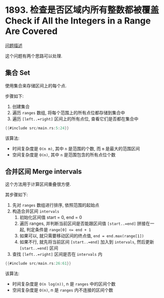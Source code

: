 # 1893. 检查是否区域内所有整数都被覆盖 Check if All the Integers in a Range Are Covered

[问题描述](https://leetcode.com/problems/check-if-all-the-integers-in-a-range-are-covered)

这个问题有两个思路可以处理.

## 集合 Set

使用集合来存储区间上的每个点.

步骤如下:

1. 创建集合
2. 遍历 `ranges` 数组, 将每个范围上的所有点位都存储到集合中
3. 遍历 `[left..=right]` 区间上的所有点位, 查看它们是否都在集合中

```rust
{{#include src/main.rs:5:24}}
```

该算法:

- 时间复杂度是 `O(n m)`, 其中 `n` 是范围的个数, 而 `m` 是最大的范围区间
- 空间复杂度是 `O(n)`, 其中 `n` 是范围包含的所有点位个数

## 合并区间 Merge intervals

这个方法用于计算区间重叠很方便.

其步骤如下:

1. 先对 `ranges` 数组进行排序, 依照范围的起始点
2. 构造合并区间 `intervals`
    1. 初始化区间值 start = 0, end = 0
    2. 遍历 ranges, 并判断当前区间是否能跟区间值 `[start..=end]` 拼接在一起, 判定条件是 `range[0] <= end + 1`
    3. 如果可以, 就只需要移动区间的终点值, `end = end.max(range[1])`
    4. 如果不行, 就先将当前区间 `[start..=end]` 加入到 `intervals`, 然后更新 `[start..=end]` 区间
3. 查找 `[left..=right]` 区间是否在 `intervals` 内

```rust
{{#include src/main.rs:26:61}}
```

该算法:

- 时间复杂度是 `O(n log(n))`, n 是 `ranges` 中的区间个数
- 空间复杂度是 `O(n)`, n 是 `ranges` 内不连接的区间个数